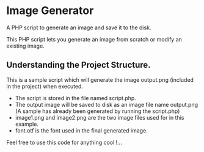 # Image Generator

A PHP script to generate an image and save it to the disk.

This PHP script lets you generate an image from scratch or modify an existing image.

## Understanding the Project Structure.

This is a sample script which will generate the image output.png (included in the project) when executed.

* The script is stored in the file named script.php.
* The output image will be saved to disk as an image file name output.png (A sample has already been generated by running the script.php)
* image1.png and image2.png are the two image files used for in this example.
* font.otf is the font used in the final generated image.

Feel free to use this code for anything cool !...
